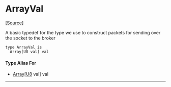 # ArrayVal
<span class="source-link">[[Source]](src/mqtt-primitives/typeDefs.md#L-0-5)</span>

A basic typedef for the type we use to construct packets for sending over the socket 
to the broker


```pony
type ArrayVal is
  Array[U8 val] val
```

#### Type Alias For

* [Array](builtin-Array.md)\[[U8](builtin-U8.md) val\] val

---

